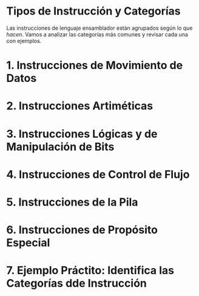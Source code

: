 # Tipos de Instrucción y Categorías

Las instrucciones de lenguaje ensamblador están agrupados según lo que *hacen*. Vamos a analizar las categorías más comunes y revisar cada una con ejemplos.

# 1. Instrucciones de Movimiento de Datos

# 2. Instrucciones Artiméticas

# 3. Instrucciones Lógicas y de Manipulación de Bits

# 4. Instrucciones de Control de Flujo

# 5. Instrucciones de la Pila

# 6. Instrucciones de Propósito Especial

# 7. Ejemplo Práctito: Identifica las Categorías dde Instrucción